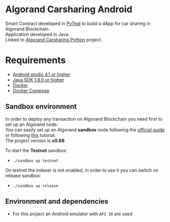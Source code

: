 # Algorand Carsharing Android
Smart Contract developed in [PyTeal](https://developer.algorand.org/docs/get-details/dapps/pyteal/) to build a dApp for car sharing in Algorand Blockchain.  
Application developed in Java.  
Linked to [Algorand Carsharing Python](https://github.com/bara96/algo-carsharing-python) project.  

# Requirements
- [Android studio 4.1 or higher](https://developer.android.com/studio)
- [Java SDK 1.8.0 or higher](https://www.oracle.com/java/technologies/downloads/)
- [Docker](https://www.docker.com/products/docker-desktop)
- [Docker Compose](https://docs.docker.com/compose/)

## Sandbox environment
In order to deploy any transaction on Algorand Blockchain you need first to set up an Algorand node.  
You can easily set up an Algorand **sandbox** node following the [official guide](https://github.com/algorand/sandbox#algorand-sandbox) or following [this](https://developer.algorand.org/docs/get-started/dapps/pyteal/#install-sandbox) tutorial.  
The project version is **v0.68**

To start the **Testnet** sandbox:
- `./sandbox up testnet`

On testnet the indexer is not enabled, in order to use it you can switch on release sandbox:
- `./sandbox up release`

## Environment and dependencies
- For this project an Android emulator with `API 30` are used
